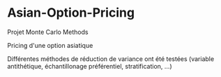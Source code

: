 # Asian-Option-Pricing
Projet Monte Carlo Methods  

Pricing d'une option asiatique

Différentes méthodes de réduction de variance ont été testées (variable antithétique, échantillonage préférentiel, stratification, ...)
